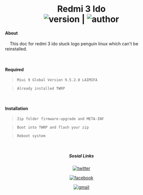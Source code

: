 <h1 align="center">Redmi 3 Ido
<br>
  <img src="https://img.shields.io/badge/Version-1.0%20Beta-yellow" alt="version"/>  | <img src="https://img.shields.io/badge/Enggar-Sulistyo-brightgreen" alt="author"/>
</h1>

#### About
&nbsp; &nbsp; This doc for redmi 3 ido stuck logo penguin linux which can't be reinstalled.

<br>

#### Required
>     Miui 9 Global Version 9.5.2.0 LAIMIFA

>     Already installed TWRP

<br>

#### Installation
>     Zip folder firmware-upgrade and META-INF

>     Boot into TWRP and flash your zip

>     Reboot system

<br>

<div align="center">

<h5 align="center"> Sosial Links </h5>

<a href="https://mobile.twitter.com/SayasiapayaSaya"><img src="https://img.shields.io/badge/Twitter-EnggarSulistyo-deepskyblue?style=flat&logo=twitter" alt="twitter"/></a>

<a href="https://facebook.com/bheb.van"><img src="https://img.shields.io/badge/Facebook-EnggarSulistyo-blue?style=flat&logo=facebook" alt="facebook"/></a>

<a href="mailto:enggar.sulistyo@gmail.com"><img src="https://img.shields.io/badge/Mail-Gmail-red?style=flat&logo=gmail" alt="gmail"/></a>

</div>
